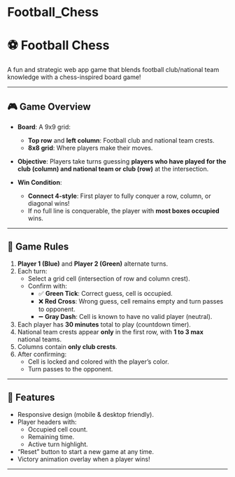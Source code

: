 ﻿# Football_Chess

# ⚽ Football Chess

A fun and strategic web app game that blends football club/national team knowledge with a chess-inspired board game!

---

## 🎮 Game Overview

- **Board**: A 9x9 grid:
  - **Top row** and **left column**: Football club and national team crests.
  - **8x8 grid**: Where players make their moves.

- **Objective**: Players take turns guessing **players who have played for the club (column) and national team or club (row)** at the intersection.  
- **Win Condition**:  
  - **Connect 4-style**: First player to fully conquer a row, column, or diagonal wins!  
  - If no full line is conquerable, the player with **most boxes occupied** wins.

---

## 🏁 Game Rules

1. **Player 1 (Blue)** and **Player 2 (Green)** alternate turns.
2. Each turn:
   - Select a grid cell (intersection of row and column crest).
   - Confirm with:
     - ✅ **Green Tick**: Correct guess, cell is occupied.
     - ❌ **Red Cross**: Wrong guess, cell remains empty and turn passes to opponent.
     - ➖ **Gray Dash**: Cell is known to have no valid player (neutral).
3. Each player has **30 minutes** total to play (countdown timer).
4. National team crests appear **only** in the first row, with **1 to 3 max** national teams.
5. Columns contain **only club crests**.
6. After confirming:
   - Cell is locked and colored with the player’s color.
   - Turn passes to the opponent.

---

## 🚀 Features

- Responsive design (mobile & desktop friendly).
- Player headers with:
  - Occupied cell count.
  - Remaining time.
  - Active turn highlight.
- “Reset” button to start a new game at any time.
- Victory animation overlay when a player wins!

---


